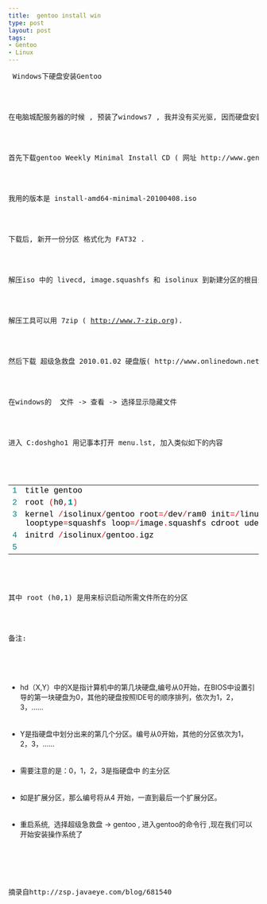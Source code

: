```yaml
---
title:  gentoo install win
type: post
layout: post
tags: 
- Gentoo
- Linux
---
```

<pre> Windows下硬盘安装Gentoo</pre><br/><br/><pre>在电脑城配服务器的时候 , 预装了windows7 , 我并没有买光驱, 因而硬盘安装gentoo </pre><br/><br/><pre>首先下载gentoo Weekly Minimal Install CD ( 网址 http://www.gentoo.org/main/en/where.xml )</pre><br/><br/><pre>我用的版本是 install-amd64-minimal-20100408.iso</pre><br/><br/><pre>下载后, 新开一份分区 格式化为 FAT32 .</pre><br/><br/><pre>解压iso 中的 livecd, image.squashfs 和 isolinux 到新建分区的根目录 .</pre><br/><br/><pre>解压工具可以用 7zip ( <a href="http://www.7-zip.org">http://www.7-zip.org</a>).</pre><br/><br/><pre>然后下载 超级急救盘 2010.01.02 硬盘版( http://www.onlinedown.net/soft/33878.htm ), 安装.</pre><br/><br/><pre>在windows的  文件 -> 查看 -> 选择显示隐藏文件</pre><br/><br/><pre>进入 C:doshgho1 用记事本打开 menu.lst, 加入类似如下的内容</pre><br/><br/><pre style="font-size: 12px; line-height: 12px; font-family: courier new"><table style="border-top-width: 0px; padding-right: 0px; padding-left: 0px; border-left-width: 0px; border-bottom-width: 0px; padding-bottom: 0px; width: 100%; padding-top: 0px; border-right-width: 0px" cellspacing="0"><tbody><tr><td style="color: teal" valign="top">1</td><td><span style="color: #000000">title</span><span style="color: #000000"> </span><span style="color: #000000">gentoo</span></td></tr><tr><td style="color: teal" valign="top">2</td><td><span style="color: #000000">root</span><span style="color: #000000"> </span><span style="color: #ff0000">(</span><span style="color: #000000">h0</span><span style="color: #ff0000">,</span><strong><span style="color: #008080">1</span></strong><span style="color: #ff0000">)</span></td></tr><tr><td style="color: teal" valign="top">3</td><td><span style="color: #000000">kernel</span><span style="color: #000000"> </span><span style="color: #ff0000">/</span><span style="color: #000000">isolinux</span><span style="color: #ff0000">/</span><span style="color: #000000">gentoo</span><span style="color: #000000"> </span><span style="color: #000000">root</span><span style="color: #ff0000">=</span><span style="color: #ff0000">/</span><span style="color: #000000">dev</span><span style="color: #ff0000">/</span><span style="color: #000000">ram0</span><span style="color: #000000"> </span><span style="color: #000000">init</span><span style="color: #ff0000">=</span><span style="color: #ff0000">/</span><span style="color: #000000">linuxrc</span><span style="color: #000000"> </span><span style="color: #000000"> <br /></span><span style="color: #000000">looptype</span><span style="color: #ff0000">=</span><span style="color: #000000">squashfs</span><span style="color: #000000"> </span><span style="color: #000000">loop</span><span style="color: #ff0000">=</span><span style="color: #ff0000">/</span><span style="color: #000000">image</span><span style="color: #ff0000">.</span><span style="color: #000000">squashfs</span><span style="color: #000000"> </span><span style="color: #000000">cdroot</span><span style="color: #000000"> </span><span style="color: #000000">udev</span><span style="color: #000000"> </span><span style="color: #000000">nodevfs</span><span style="color: #000000"> </span><span style="color: #000000"> </span><span style="color: #000000">vga</span><span style="color: #ff0000">=</span><strong><span style="color: #008080">791</span></strong><span style="color: #000000"> </span><span style="color: #000000"> </span><span style="color: #000000">dokeymap</span></td></tr><tr><td style="color: teal" valign="top">4</td><td><span style="color: #000000">initrd</span><span style="color: #000000"> </span><span style="color: #ff0000">/</span><span style="color: #000000">isolinux</span><span style="color: #ff0000">/</span><span style="color: #000000">gentoo</span><span style="color: #ff0000">.</span><span style="color: #000000">igz</span></td></tr><tr><td style="color: teal" valign="top">5</td><td> </td></tr></tbody></table></pre><br/><br/><pre>其中 root (h0,1) 是用来标识启动所需文件所在的分区</pre><br/><br/><pre>备注:</pre><br/><br/><ul><br/>  <li>hd（X,Y）中的X是指计算机中的第几块硬盘,编号从0开始，在BIOS中设置引导的第一块硬盘为0，其他的硬盘按照IDE号的顺序排列，依次为1，2，3，……</li><br/><br/>  <li>Y是指硬盘中划分出来的第几个分区。编号从0开始，其他的分区依次为1，2，3，……</li><br/><br/>  <li>需要注意的是：0，1，2，3是指硬盘中 的主分区</li><br/><br/>  <li>如是扩展分区，那么编号将从4 开始，一直到最后一个扩展分区。</li><br/><br/>  <li>重启系统,  选择超级急救盘 -> gentoo , 进入gentoo的命令行 ,现在我们可以开始安装操作系统了<br/>    <br /></li><br/></ul><br/><br/><pre>摘录自http://zsp.javaeye.com/blog/681540</pre>
